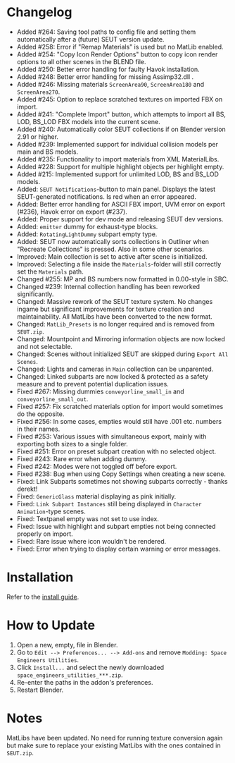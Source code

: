 # Changelog
* Added #264: Saving tool paths to config file and setting them automatically after a (future) SEUT version update.
* Added #258: Error if "Remap Materials" is used but no MatLib enabled.
* Added #254: "Copy Icon Render Options" button to copy icon render options to all other scenes in the BLEND file.
* Added #250: Better error handling for faulty Havok installation.
* Added #248: Better error handling for missing Assimp32.dll .
* Added #246: Missing materials `ScreenArea90`, `ScreenArea180` and `ScreenArea270`.
* Added #245: Option to replace scratched textures on imported FBX on import.
* Added #241: "Complete Import" button, which attempts to import all BS, LOD, BS_LOD FBX models into the current scene.
* Added #240: Automatically color SEUT collections if on Blender version 2.91 or higher.
* Added #239: Implemented support for individual collision models per main and BS models.
* Added #235: Functionality to import materials from XML MaterialLibs.
* Added #228: Support for multiple highlight objects per highlight empty.
* Added #215: Implemented support for unlimited LOD, BS and BS_LOD models. 
* Added: `SEUT Notifications`-button to main panel. Displays the latest SEUT-generated notifications. Is red when an error appeared.
* Added: Better error handling for ASCII FBX import, UVM error on export (#236), Havok error on export (#237).
* Added: Proper support for dev mode and releasing SEUT dev versions.
* Added: `emitter` dummy for exhaust-type blocks.
* Added: `RotatingLightDummy` subpart empty type.
* Added: SEUT now automatically sorts collections in Outliner when "Recreate Collections" is pressed. Also in some other scenarios.
* Improved: Main collection is set to active after scene is initialized.
* Improved: Selecting a file inside the `Materials`-folder will still correctly set the `Materials` path.
* Changed #255: MP and BS numbers now formatted in 0.00-style in SBC.
* Changed #239: Internal collection handling has been reworked significantly.
* Changed: Massive rework of the SEUT texture system. No changes ingame but significant improvements for texture creation and maintainability. All MatLibs have been converted to the new format.
* Changed: `MatLib_Presets` is no longer required and is removed from `SEUT.zip`.
* Changed: Mountpoint and Mirroring information objects are now locked and not selectable.
* Changed: Scenes without initialized SEUT are skipped during `Export All Scenes`.
* Changed: Lights and cameras in `Main` collection can be unparented.
* Changed: Linked subparts are now locked & protected as a safety measure and to prevent potential duplication issues.
* Fixed #267: Missing dummies `conveyorline_small_in` and `conveyorline_small_out`.
* Fixed #257: Fix scratched materials option for import would sometimes do the opposite.
* Fixed #256: In some cases, empties would still have .001 etc. numbers in their names.
* Fixed #253: Various issues with simultaneous export, mainly with exporting both sizes to a single folder.
* Fixed #251: Error on preset subpart creation with no selected object.
* Fixed #243: Rare error when adding dummy.
* Fixed #242: Modes were not toggled off before export.
* Fixed #238: Bug when using Copy Settings when creating a new scene.
* Fixed: Link Subparts sometimes not showing subparts correctly - thanks derekt!
* Fixed: `GenericGlass` material displaying as pink initially.
* Fixed: `Link Subpart Instances` still being displayed in `Character Animation`-type scenes.
* Fixed: Textpanel empty was not set to use index.
* Fixed: Issue with highlight and subpart empties not being connected properly on import.
* Fixed: Rare issue where icon wouldn't be rendered.
* Fixed: Error when trying to display certain warning or error messages.

# Installation
Refer to the [install guide](https://space-engineers-modding.github.io/modding-reference/tutorials/tools/3d-modelling/seut/setup.html).

# How to Update
1. Open a new, empty, file in Blender.
2. Go to `Edit --> Preferences... --> Add-ons` and remove `Modding: Space Engineers Utilities`.
3. Click `Install...` and select the newly downloaded `space_engineers_utilities_***.zip`.
4. Re-enter the paths in the addon's preferences.
5. Restart Blender.

# Notes
MatLibs have been updated. No need for running texture conversion again but make sure to replace your existing MatLibs with the ones contained in `SEUT.zip`.